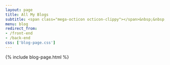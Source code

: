 ```yaml
---
layout: page
title: All My Blogs
subtitle: <span class="mega-octicon octicon-clippy"></span>&nbsp;&nbsp; Take notes about everything new
menu: blog
redirect_from:
- /front-end
- /back-end
css: ['blog-page.css']
---
```

{% include blog-page.html %}
